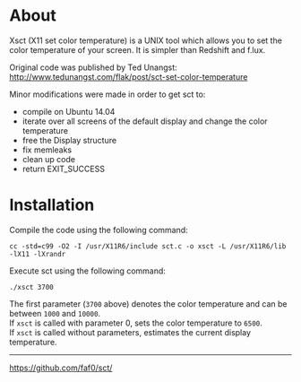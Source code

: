 # About

Xsct (X11 set color temperature) is a UNIX tool which allows you to set the color
temperature of your screen. It is simpler than Redshift and f.lux.

Original code was published by Ted Unangst:
http://www.tedunangst.com/flak/post/sct-set-color-temperature

Minor modifications were made in order to get sct to:
- compile on Ubuntu 14.04
- iterate over all screens of the default display and change the color
  temperature
- free the Display structure
- fix memleaks
- clean up code
- return EXIT_SUCCESS

# Installation

Compile the code using the following command:

~~~
cc -std=c99 -O2 -I /usr/X11R6/include sct.c -o xsct -L /usr/X11R6/lib -lX11 -lXrandr
~~~

Execute sct using the following command:

~~~
./xsct 3700
~~~

The first parameter (`3700` above) denotes the color temperature and can be
between `1000` and `10000`.  
If `xsct` is called with parameter 0, sets the color temperature to `6500`.  
If `xsct` is called without parameters, estimates the current display temperature.

---

https://github.com/faf0/sct/
